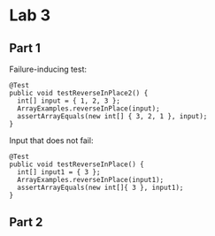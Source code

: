 # Lab 3
## Part 1
Failure-inducing test:
```
@Test
public void testReverseInPlace2() {
  int[] input = { 1, 2, 3 };
  ArrayExamples.reverseInPlace(input);
  assertArrayEquals(new int[] { 3, 2, 1 }, input);
}
```
Input that does not fail:
```
@Test 
public void testReverseInPlace() {
  int[] input1 = { 3 };
  ArrayExamples.reverseInPlace(input1);
  assertArrayEquals(new int[]{ 3 }, input1);
}
```
## Part 2
